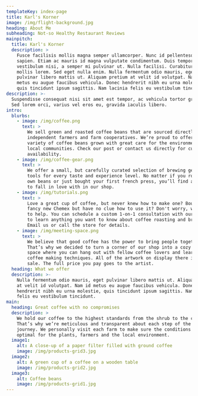 ```yaml
---
templateKey: index-page
title: Karl's Korner
image: /img/flight-background.jpg
heading: About Me
subheading: Not-so Healthy Restaurant Reviews
mainpitch:
  title: Karl's Korner
  description: >
    Fusce facilisis mollis magna semper ullamcorper. Nunc id pellentesque
    sapien. Etiam ac mauris id magna vulputate condimentum. Duis tempor
    vestibulum nisi, a semper mi pulvinar ut. Nulla facilisi. Curabitur at
    mollis lorem. Sed eget nulla enim. Nulla fermentum odio mauris, eget
    pulvinar libero mattis ut. Aliquam pretium at velit id volutpat. Nam id
    metus eu augue faucibus vehicula. Donec hendrerit nibh eu urna molestie,
    quis tincidunt ipsum sagittis. Nam lacinia felis eu vestibulum tincidunt. 
description: >-
  Suspendisse consequat nisi sit amet est tempor, ac vehicula tortor gravida.
  Sed lorem orci, varius vel eros eu, gravida iaculis libero.
intro:
  blurbs:
    - image: /img/coffee.png
      text: >
        We sell green and roasted coffee beans that are sourced directly from
        independent farmers and farm cooperatives. We’re proud to offer a
        variety of coffee beans grown with great care for the environment and
        local communities. Check our post or contact us directly for current
        availability.
    - image: /img/coffee-gear.png
      text: >
        We offer a small, but carefully curated selection of brewing gear and
        tools for every taste and experience level. No matter if you roast your
        own beans or just bought your first french press, you’ll find a gadget
        to fall in love with in our shop.
    - image: /img/tutorials.png
      text: >
        Love a great cup of coffee, but never knew how to make one? Bought a
        fancy new Chemex but have no clue how to use it? Don't worry, we’re here
        to help. You can schedule a custom 1-on-1 consultation with our baristas
        to learn anything you want to know about coffee roasting and brewing.
        Email us or call the store for details.
    - image: /img/meeting-space.png
      text: >
        We believe that good coffee has the power to bring people together.
        That’s why we decided to turn a corner of our shop into a cozy meeting
        space where you can hang out with fellow coffee lovers and learn about
        coffee making techniques. All of the artwork on display there is for
        sale. The full price you pay goes to the artist.
  heading: What we offer
  description: >-
    Nulla fermentum odio mauris, eget pulvinar libero mattis ut. Aliquam pretium
    at velit id volutpat. Nam id metus eu augue faucibus vehicula. Donec
    hendrerit nibh eu urna molestie, quis tincidunt ipsum sagittis. Nam lacinia
    felis eu vestibulum tincidunt. 
main:
  heading: Great coffee with no compromises
  description: >
    We hold our coffee to the highest standards from the shrub to the cup.
    That’s why we’re meticulous and transparent about each step of the coffee’s
    journey. We personally visit each farm to make sure the conditions are
    optimal for the plants, farmers and the local environment.
  image1:
    alt: A close-up of a paper filter filled with ground coffee
    image: /img/products-grid3.jpg
  image2:
    alt: A green cup of a coffee on a wooden table
    image: /img/products-grid2.jpg
  image3:
    alt: Coffee beans
    image: /img/products-grid1.jpg
---
```


